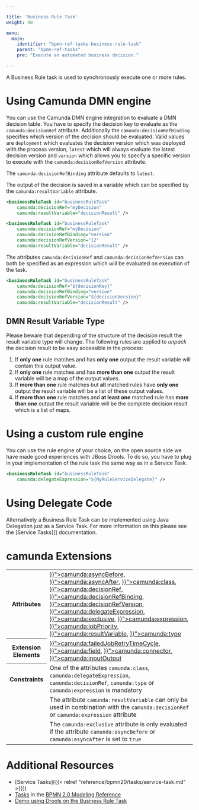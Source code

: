 ```yaml
---

title: 'Business Rule Task'
weight: 40

menu:
  main:
    identifier: "bpmn-ref-tasks-business-rule-task"
    parent: "bpmn-ref-tasks"
    pre: "Execute an automated business decision."

---
```


A Business Rule task is used to synchronously execute one or more rules.

<div data-bpmn-symbol="businessruletask" data-bpmn-symbol-name="Businss Rule Task"></div>

# Using Camunda DMN engine

You can use the Camunda DMN engine integration to evaluate a DMN decision table. You have
to specify the decision key to evaluate as the `camunda:decisionRef` attribute. Additionally
the `camunda:decisionRefBinding` specifies which version of the decision should be evaluated.
Valid values are `deployment` which evaluates the decision version which was deployed with the process
version, `latest` which will always evaluate the latest decision version and `version` which
allows you to specify a specific version to execute with the `camunda:decisionRefVersion` attribute.

The `camunda:decisionRefBinding` attribute defaults to `latest`.

The output of the decision is saved in a variable which can be specified by the `camunda:resultVariable`
attribute.

```xml
<businessRuleTask id="businessRuleTask"
    camunda:decisionRef="myDecision"
    camunda:resultVariable="decisionResult" />
```

```xml
<businessRuleTask id="businessRuleTask"
    camunda:decisionRef="myDecision"
    camunda:decisionRefBinding="version"
    camunda:decisionRefVersion="12"
    camunda:resultVariable="decisionResult" />
```

The attributes `camunda:decisionRef` and `camunda:decisionRefVersion` can both be specified as
an expression which will be evaluated on execution of the task.

```xml
<businessRuleTask id="businessRuleTask"
    camunda:decisionRef="${decisionKey}"
    camunda:decisionRefBinding="version"
    camunda:decisionRefVersion="${decisionVersion}"
    camunda:resultVariable="decisionResult" />
```

## DMN Result Variable Type

Please beware that depending of the structure of the decision result the result
variable type will change. The following rules are applied to *unpack* the
decision result to be easy accessible in the process:

1. If **only one** rule matches and has **only one** output the result variable will
   contain this output value.
2. If **only one** rule matches and has **more than one** output the result variable
   will be a map of the output values.
3. If **more than one** rule matches but **all** matched rules have **only one** output the
   result variable will be a list of these output values.
4. If **more than one** rule matches and **at least one** matched rule has **more than one** output
   the result variable will be the complete decision result which is a list of
   maps.


# Using a custom rule engine

You can use the rule engine of your choice, on the open source side we have
made good experiences with JBoss Drools. To do so, you have to plug in your
implementation of the rule task the same way as in a Service Task.

```xml
<businessRuleTask id="businessRuleTask"
    camunda:delegateExpression="${MyRuleServiceDelegate}" />
```

# Using Delegate Code

Alternatively a Business Rule Task can be implemented using Java Delegation just as a Service Task. For more
information on this please see the [Service Tasks][] documentation.

# camunda Extensions

<table class="table table-striped">
  <tr>
    <th>Attributes</th>
    <td>
      <a href="{{< relref "reference/bpmn20/custom-extensions/extension-attributes.md#camunda-asyncbefore" >}}">camunda:asyncBefore</a>,
      <a href="{{< relref "reference/bpmn20/custom-extensions/extension-attributes.md#camunda-asyncafter" >}}">camunda:asyncAfter</a>,
      <a href="{{< relref "reference/bpmn20/custom-extensions/extension-attributes.md#camunda-class" >}}">camunda:class</a>,
      <a href="{{< relref "reference/bpmn20/custom-extensions/extension-attributes.md#camunda-decisionref" >}}">camunda:decisionRef</a>,
      <a href="{{< relref "reference/bpmn20/custom-extensions/extension-attributes.md#camunda-decisionrefbinding" >}}">camunda:decisionRefBinding</a>,
      <a href="{{< relref "reference/bpmn20/custom-extensions/extension-attributes.md#camunda-decisionrefversion" >}}">camunda:decisionRefVersion</a>,
      <a href="{{< relref "reference/bpmn20/custom-extensions/extension-attributes.md#camunda-delegateexpression" >}}">camunda:delegateExpression</a>,
      <a href="{{< relref "reference/bpmn20/custom-extensions/extension-attributes.md#camunda-exclusive" >}}">camunda:exclusive</a>,
      <a href="{{< relref "reference/bpmn20/custom-extensions/extension-attributes.md#camunda-expression" >}}">camunda:expression</a>,
      <a href="{{< relref "reference/bpmn20/custom-extensions/extension-attributes.md#camunda-jobpriority" >}}">camunda:jobPriority</a>,
      <a href="{{< relref "reference/bpmn20/custom-extensions/extension-attributes.md#camunda-resultvariable" >}}">camunda:resultVariable</a>,
      <a href="{{< relref "reference/bpmn20/custom-extensions/extension-attributes.md#camunda-type" >}}">camunda:type</a>
    </td>
  </tr>
  <tr>
    <th>Extension Elements</th>
    <td>
      <a href="{{< relref "reference/bpmn20/custom-extensions/extension-elements.md#camunda-failedjobretrytimecycle" >}}">camunda:failedJobRetryTimeCycle</a>,
      <a href="{{< relref "reference/bpmn20/custom-extensions/extension-elements.md#camunda-field" >}}">camunda:field</a>,
      <a href="{{< relref "reference/bpmn20/custom-extensions/extension-elements.md#camunda-connector" >}}">camunda:connector</a>,
      <a href="{{< relref "reference/bpmn20/custom-extensions/extension-elements.md#camunda-inputoutput" >}}">camunda:inputOutput</a>
    </td>
  </tr>
  <tr>
    <th>Constraints</th>
    <td>
      One of the attributes <code>camunda:class</code>, <code>camunda:delegateExpression</code>, <code>camunda:decisionRef</code>,
      <code>camunda:type</code> or <code>camunda:expression</code> is mandatory
    </td>
  </tr>
  <tr>
    <td></td>
    <td>
      The attribute <code>camunda:resultVariable</code> can only be used in combination with the
      <code>camunda:decisionRef</code> or <code>camunda:expression</code> attribute
    </td>
  </tr>
  <tr>
    <td></td>
    <td>
      The <code>camunda:exclusive</code> attribute is only evaluated if the attribute
      <code>camunda:asyncBefore</code> or <code>camunda:asyncAfter</code> is set to <code>true</code>
    </td>
  </tr>
</table>

# Additional Resources

* [Service Tasks]({{< relref "reference/bpmn20/tasks/service-task.md" >}}))
* [Tasks](http://camunda.org/bpmn/reference.html#activities-task) in the [BPMN 2.0 Modeling Reference](http://camunda.org/bpmn/reference.html)
* [Demo using Drools on the Business Rule Task](https://github.com/camunda/camunda-consulting/tree/master/showcases/order-confirmation-rules)
